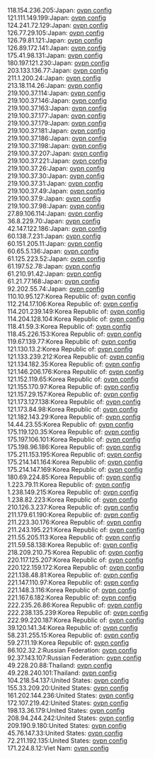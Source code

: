 118.154.236.205:Japan: [ovpn config](vpn/118_154_236_205.ovpn)  
121.111.149.199:Japan: [ovpn config](vpn/121_111_149_199.ovpn)  
124.241.72.129:Japan: [ovpn config](vpn/124_241_72_129.ovpn)  
126.77.29.105:Japan: [ovpn config](vpn/126_77_29_105.ovpn)  
126.79.81.121:Japan: [ovpn config](vpn/126_79_81_121.ovpn)  
126.89.172.141:Japan: [ovpn config](vpn/126_89_172_141.ovpn)  
175.41.98.131:Japan: [ovpn config](vpn/175_41_98_131.ovpn)  
180.197.121.230:Japan: [ovpn config](vpn/180_197_121_230.ovpn)  
203.133.136.77:Japan: [ovpn config](vpn/203_133_136_77.ovpn)  
211.1.200.24:Japan: [ovpn config](vpn/211_1_200_24.ovpn)  
213.18.114.26:Japan: [ovpn config](vpn/213_18_114_26.ovpn)  
219.100.37.114:Japan: [ovpn config](vpn/219_100_37_114.ovpn)  
219.100.37.146:Japan: [ovpn config](vpn/219_100_37_146.ovpn)  
219.100.37.163:Japan: [ovpn config](vpn/219_100_37_163.ovpn)  
219.100.37.177:Japan: [ovpn config](vpn/219_100_37_177.ovpn)  
219.100.37.179:Japan: [ovpn config](vpn/219_100_37_179.ovpn)  
219.100.37.181:Japan: [ovpn config](vpn/219_100_37_181.ovpn)  
219.100.37.186:Japan: [ovpn config](vpn/219_100_37_186.ovpn)  
219.100.37.198:Japan: [ovpn config](vpn/219_100_37_198.ovpn)  
219.100.37.207:Japan: [ovpn config](vpn/219_100_37_207.ovpn)  
219.100.37.221:Japan: [ovpn config](vpn/219_100_37_221.ovpn)  
219.100.37.26:Japan: [ovpn config](vpn/219_100_37_26.ovpn)  
219.100.37.30:Japan: [ovpn config](vpn/219_100_37_30.ovpn)  
219.100.37.31:Japan: [ovpn config](vpn/219_100_37_31.ovpn)  
219.100.37.49:Japan: [ovpn config](vpn/219_100_37_49.ovpn)  
219.100.37.9:Japan: [ovpn config](vpn/219_100_37_9.ovpn)  
219.100.37.98:Japan: [ovpn config](vpn/219_100_37_98.ovpn)  
27.89.106.114:Japan: [ovpn config](vpn/27_89_106_114.ovpn)  
36.8.229.70:Japan: [ovpn config](vpn/36_8_229_70.ovpn)  
42.147.122.186:Japan: [ovpn config](vpn/42_147_122_186.ovpn)  
60.138.7.231:Japan: [ovpn config](vpn/60_138_7_231.ovpn)  
60.151.205.11:Japan: [ovpn config](vpn/60_151_205_11.ovpn)  
60.65.5.136:Japan: [ovpn config](vpn/60_65_5_136.ovpn)  
61.125.223.52:Japan: [ovpn config](vpn/61_125_223_52.ovpn)  
61.197.52.78:Japan: [ovpn config](vpn/61_197_52_78.ovpn)  
61.210.91.42:Japan: [ovpn config](vpn/61_210_91_42.ovpn)  
61.21.77.168:Japan: [ovpn config](vpn/61_21_77_168.ovpn)  
92.202.55.74:Japan: [ovpn config](vpn/92_202_55_74.ovpn)  
110.10.95.127:Korea Republic of: [ovpn config](vpn/110_10_95_127.ovpn)  
112.214.17.106:Korea Republic of: [ovpn config](vpn/112_214_17_106.ovpn)  
114.201.239.149:Korea Republic of: [ovpn config](vpn/114_201_239_149.ovpn)  
114.204.128.104:Korea Republic of: [ovpn config](vpn/114_204_128_104.ovpn)  
118.41.59.3:Korea Republic of: [ovpn config](vpn/118_41_59_3.ovpn)  
118.45.226.153:Korea Republic of: [ovpn config](vpn/118_45_226_153.ovpn)  
119.67.139.77:Korea Republic of: [ovpn config](vpn/119_67_139_77.ovpn)  
121.130.13.2:Korea Republic of: [ovpn config](vpn/121_130_13_2.ovpn)  
121.133.239.212:Korea Republic of: [ovpn config](vpn/121_133_239_212.ovpn)  
121.134.182.35:Korea Republic of: [ovpn config](vpn/121_134_182_35.ovpn)  
121.146.206.176:Korea Republic of: [ovpn config](vpn/121_146_206_176.ovpn)  
121.152.119.65:Korea Republic of: [ovpn config](vpn/121_152_119_65.ovpn)  
121.155.170.97:Korea Republic of: [ovpn config](vpn/121_155_170_97.ovpn)  
121.157.29.157:Korea Republic of: [ovpn config](vpn/121_157_29_157.ovpn)  
121.173.127.138:Korea Republic of: [ovpn config](vpn/121_173_127_138.ovpn)  
121.173.84.98:Korea Republic of: [ovpn config](vpn/121_173_84_98.ovpn)  
121.182.143.29:Korea Republic of: [ovpn config](vpn/121_182_143_29.ovpn)  
14.44.23.55:Korea Republic of: [ovpn config](vpn/14_44_23_55.ovpn)  
175.119.120.35:Korea Republic of: [ovpn config](vpn/175_119_120_35.ovpn)  
175.197.106.101:Korea Republic of: [ovpn config](vpn/175_197_106_101.ovpn)  
175.198.96.186:Korea Republic of: [ovpn config](vpn/175_198_96_186.ovpn)  
175.211.153.195:Korea Republic of: [ovpn config](vpn/175_211_153_195.ovpn)  
175.214.141.164:Korea Republic of: [ovpn config](vpn/175_214_141_164.ovpn)  
175.214.147.169:Korea Republic of: [ovpn config](vpn/175_214_147_169.ovpn)  
180.69.224.85:Korea Republic of: [ovpn config](vpn/180_69_224_85.ovpn)  
1.223.79.11:Korea Republic of: [ovpn config](vpn/1_223_79_11.ovpn)  
1.238.149.215:Korea Republic of: [ovpn config](vpn/1_238_149_215.ovpn)  
1.238.82.223:Korea Republic of: [ovpn config](vpn/1_238_82_223.ovpn)  
210.126.3.237:Korea Republic of: [ovpn config](vpn/210_126_3_237.ovpn)  
211.179.61.190:Korea Republic of: [ovpn config](vpn/211_179_61_190.ovpn)  
211.223.30.176:Korea Republic of: [ovpn config](vpn/211_223_30_176.ovpn)  
211.243.195.221:Korea Republic of: [ovpn config](vpn/211_243_195_221.ovpn)  
211.55.205.113:Korea Republic of: [ovpn config](vpn/211_55_205_113.ovpn)  
211.59.58.138:Korea Republic of: [ovpn config](vpn/211_59_58_138.ovpn)  
218.209.210.75:Korea Republic of: [ovpn config](vpn/218_209_210_75.ovpn)  
220.117.125.207:Korea Republic of: [ovpn config](vpn/220_117_125_207.ovpn)  
220.122.159.172:Korea Republic of: [ovpn config](vpn/220_122_159_172.ovpn)  
221.138.48.81:Korea Republic of: [ovpn config](vpn/221_138_48_81.ovpn)  
221.147.110.97:Korea Republic of: [ovpn config](vpn/221_147_110_97.ovpn)  
221.148.3.116:Korea Republic of: [ovpn config](vpn/221_148_3_116.ovpn)  
221.167.6.182:Korea Republic of: [ovpn config](vpn/221_167_6_182.ovpn)  
222.235.26.86:Korea Republic of: [ovpn config](vpn/222_235_26_86.ovpn)  
222.238.135.239:Korea Republic of: [ovpn config](vpn/222_238_135_239.ovpn)  
222.99.220.187:Korea Republic of: [ovpn config](vpn/222_99_220_187.ovpn)  
39.120.141.34:Korea Republic of: [ovpn config](vpn/39_120_141_34.ovpn)  
58.231.255.15:Korea Republic of: [ovpn config](vpn/58_231_255_15.ovpn)  
59.27.11.19:Korea Republic of: [ovpn config](vpn/59_27_11_19.ovpn)  
86.102.32.2:Russian Federation: [ovpn config](vpn/86_102_32_2.ovpn)  
92.37.143.107:Russian Federation: [ovpn config](vpn/92_37_143_107.ovpn)  
49.228.20.88:Thailand: [ovpn config](vpn/49_228_20_88.ovpn)  
49.228.240.101:Thailand: [ovpn config](vpn/49_228_240_101.ovpn)  
104.218.54.137:United States: [ovpn config](vpn/104_218_54_137.ovpn)  
155.33.209.20:United States: [ovpn config](vpn/155_33_209_20.ovpn)  
161.202.144.236:United States: [ovpn config](vpn/161_202_144_236.ovpn)  
172.107.219.42:United States: [ovpn config](vpn/172_107_219_42.ovpn)  
198.13.36.179:United States: [ovpn config](vpn/198_13_36_179.ovpn)  
208.94.244.242:United States: [ovpn config](vpn/208_94_244_242.ovpn)  
209.190.9.180:United States: [ovpn config](vpn/209_190_9_180.ovpn)  
45.76.147.33:United States: [ovpn config](vpn/45_76_147_33.ovpn)  
72.211.192.135:United States: [ovpn config](vpn/72_211_192_135.ovpn)  
171.224.8.12:Viet Nam: [ovpn config](vpn/171_224_8_12.ovpn)  
